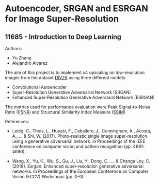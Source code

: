 # Autoencoder, SRGAN and ESRGAN for Image Super-Resolution
## 11685 - Introduction to Deep Learning

Authors:

- Yu Zhang
- Alejandro Alvarez

The aim of this project is to implement x4 upscaling on low-resolution images from the dataset [DIV2K](https://data.vision.ee.ethz.ch/cvl/DIV2K/) using three different models:

- Convolutional Autoencoder
- Super-Resolution Generative Adversarial Network (SRGAN)
- Enhanced Super-Resolution Generative Adversarial Network (ESRGAN)

The metrics used for performance evaluation were Peak Signal-to-Noise Ratio ([PSNR](https://en.wikipedia.org/wiki/Peak_signal-to-noise_ratio#:~:text=Peak%20signal%2Dto%2Dnoise%20ratio%20(PSNR)%20is%20an,the%20fidelity%20of%20its%20representation.)) and Structural Similarity Index Measure ([SSIM](https://en.wikipedia.org/wiki/Structural_similarity#:~:text=The%20structural%20similarity%20index%20measure,the%20similarity%20between%20two%20images.))

References:

- Ledig, C., Theis, L., Huszár, F., Caballero, J., Cunningham, A., Acosta, A., ... & Shi, W. (2017). Photo-realistic single image super-resolution using a generative adversarial network. In Proceedings of the IEEE conference on computer vision and pattern recognition (pp. 4681-4690).

- Wang, X., Yu, K., Wu, S., Gu, J., Liu, Y., Dong, C., ... & Change Loy, C. (2018). Esrgan: Enhanced super-resolution generative adversarial networks. In Proceedings of the European Conference on Computer Vision (ECCV) Workshops (pp. 0-0).